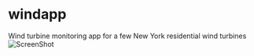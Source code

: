 # windapp
Wind turbine monitoring app for a few New York residential wind turbines
![ScreenShot](https://raw.github.com/bodei/windapp/master/windapp.png)

